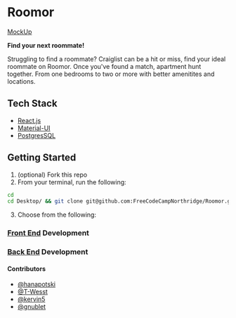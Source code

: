 # Roomor
[MockUp](https://xd.adobe.com/view/0e12acee-b8d1-415d-7e28-9c0529188a3d-7823/?fullscreen&hints=off)

**Find your next roommate!**

Struggling to find a roommate? Craiglist can be a hit or miss, find your ideal roommate on Roomor. Once you've found a match, apartment hunt together. From one bedrooms to two or more with better amenitites and locations.

## Tech Stack
- [React.js](https://reactjs.org/)
- [Material-UI](https://material-ui.com/)
- [PostgresSQL](https://www.postgresql.org/)

## Getting Started
1. (optional) Fork this repo
2. From your terminal, run the following:
```sh
cd
cd Desktop/ && git clone git@github.com:FreeCodeCampNorthridge/Roomor.git
```
3. Choose from the following:
### [Front End](https://github.com/FreeCodeCampNorthridge/Roomor/tree/master/client) Development
### [Back End]() Development

#### Contributors
- [@hanapotski](https://github.com//hanapotski)
- [@T-Wesst](https://github.com/T-Wesst)
- [@kervin5](https://github.com/kervin5)
- [@gnublet](https://github.com/gnublet)
